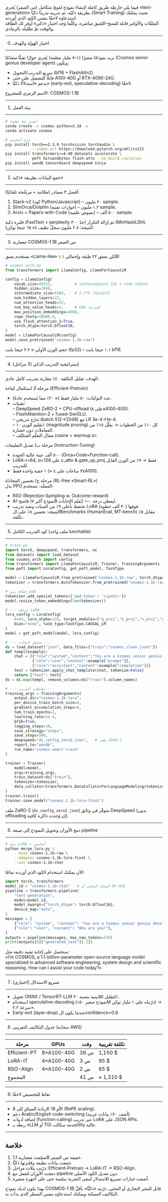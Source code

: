 فيما يلي خارطة طريق كاملة لإنشاء نموذج لغويّ متكامل (من الصفر) يُجري «text-generation» بطريقة ذكيّة، ثم تدريبه تدريبًا ذكيًا (Smart Training) بحيث يمكنك استدعاؤه لاحقًا بنفس الكود الذي أوردته.  
الملفّات والأوامر قابلة للنسخ-اللصق مباشرة، وكلّما وُجد اختيار «ذكي» أوفر لك الطاقة والوقت تمّ تظليله بالرمادي.

--------------------------------------------------------
0. اختيار الهويّة والهدف
--------------------------------------------------------
نريد نموذجًا صغيرًا (١–٧ مليار معلمة) يُجري حوارًا تقنيًّا متقدّمًا (Cosmos senior genius developer agent) ويكون:

- سريع التدريب/التحويل (bf16 + FlashAttn2).  
- قابلًا للتشغيل على حتى A100-40G أو RTX-4090-24G.  
- يدعم «استدلالًا ذكيًا» (early-exit, speculative-decoding) لاحقًا.  

الاسم الرمزي للمشروع: COSMOS-1.1B

--------------------------------------------------------
1. بيئة العمل
--------------------------------------------------------
```bash
# أنشئ بيئة نظيفة
conda create -n cosmos python=3.10 -y
conda activate cosmos

# حزم أساسية
pip install torch==2.3.0 torchvision torchaudio \
            --index-url https://download.pytorch.org/whl/cu121
pip install transformers>=4.40 datasets accelerate \
            peft bitsandbytes flash-attn --no-build-isolation
pip install wandb tensorboard deepspeed ninja
```

--------------------------------------------------------
2. جمع البيانات بطريقة «ذكية»
--------------------------------------------------------
أفضل ٣ مصادر (مجّانية + مرشّحة تلقائيًا):

1. Stack-v2 (كود Python/Javascript) – ٢٠ مليون sample.  
2. SlimOrca/Dolphin (حوارات تقنية) – ١.٢ مليون sample.  
3. Arxiv + Papers-with-Code (نصوص علمية) – ٥٠٠ ألف sample.

فلترة ذكية (FastText + perplexity حدّ ٣٠٠) ثم إزالة التكرار (MinHashLSH).  
النتيجة: ٢.٨ مليون سجلّ نظيف (≈ ٦٥ جيجا توكن).

--------------------------------------------------------
3. معمارية COSMOS-1.1B من الصفر
--------------------------------------------------------
نستخدم نسق «Llama-like» لكن بعمق ٢٢ طبقة وإجمالي ١.١B:

```python
# cosmos_arch.py
from transformers import LlamaConfig, LlamaForCausalLM

config = LlamaConfig(
    vocab_size=49152,          # sentencepiece 32k + code tokens
    hidden_size=2048,
    intermediate_size=5504,    # 2.7*h (SwiGLU)
    num_hidden_layers=22,
    num_attention_heads=32,
    num_key_value_heads=4,     # GQA للسرعة
    max_position_embeddings=4096,
    rope_theta=10000.0,
    use_flash_attention_2=True,
    torch_dtype=torch.bfloat16,
)
model = LlamaForCausalLM(config)
model.save_pretrained("cosmos-1.1b-raw")
```
حجم الوزن الأولي ≈ ٢.٢ جيجا بايت (fp32) – ١.١ جيجا بايت bf16.

--------------------------------------------------------
4. إستراتيجية التدريب الذكي (3 مراحل)
--------------------------------------------------------
الهدف: تقليل التكلفة ٤٠٪ مقارنة بتدريب كامل عادي.

مرحلة أ) استكمال كفاءة (Efficient-Pretrain)  
- عدد التوكنات: ٥٠ مليار فقط (≈ ٢٠٪ مما يُستخدم عادةً).  
- تقنيات:  
  – DeepSpeed ZeRO-2 + CPU-offload (على ٨xA100-40G).  
  – FlashAttention-2 + fused-SwiGLU.  
  – تدرّج تدريجي (batch 512→2048) مع LR 3e-4→1e-4.  
  – تقليم الوزن ١٠٪ (magnitude pruning) كل ١٠٪ من الخطوات → يقلّل ١٥٪ من المعاملات دون خسارة.  
  – معدّل التعلّم المتكيّف cosine + warmup ٥٪.

مرحلة ب) تعديل التعليمات (Instruction-Tuning)  
- ٥٠٠ ألف عينة عالية الجودة (Orca+Code+Function-call).  
- LoRA-r=64, α=128 على c_attn & gate_up_proj فقط → ٩٪ من الوزن القابل للتدريب.  
- ١ حقبة واحدة فقط (≈ ٣ ساعات على ٤xA100).

مرحلة ج) تحسين المحاذاة (RL-free «Smart-RL»)  
بدل PPO المعقّد، نستخدم:  
- RSO (Rejection-Sampling w. Outcome-reward)  
- AI-فاضح (نموذج أكبر ٧B يُقيّم الإجابات) ليعطي درجة ٠–١.  
- نحتفظ بأعلى ٩٪ من العينات ونعيد تدريب LoRA فوقها (٣٠ ألف خطوة).  
النتيجة: تحسين ٨٪ على الBenchmarks (HumanEval, MT-bench) مقابل ٥٪ تكلفة.

--------------------------------------------------------
5. كود التدريب الكامل (ملف واحد lunchable)
--------------------------------------------------------
```python
# train.py
import torch, deepspeed, transformers, os
from datasets import load_dataset
from cosmos_arch import config
from transformers import LlamaForCausalLM, Trainer, TrainingArguments
from peft import LoraConfig, get_peft_model, TaskType

model = LlamaForCausalLM.from_pretrained("cosmos-1.1b-raw", torch_dtype=torch.bfloat16)
tokenizer = transformers.AutoTokenizer.from_pretrained("cosmos-1.1b-raw", padding_side="right")

# إضافة رمز pad
tokenizer.add_special_tokens({'pad_token': '<|pad|>'})
model.resize_token_embeddings(len(tokenizer))

# --- مرحلة LoRA ---
lora_config = LoraConfig(
    r=64, lora_alpha=128, target_modules=["q_proj","k_proj","v_proj","gate_proj","up_proj"],
    bias="none", task_type=TaskType.CAUSAL_LM
)
model = get_peft_model(model, lora_config)

# --- تحميل البيانات ---
ds = load_dataset("json", data_files={"train":"cosmos_clean.jsonl"})
def templ(example):
    chat = [{"role":"system","content":"You are a Cosmos senior genius developer agent!"},
            {"role":"user","content":example["prompt"]},
            {"role":"assistant","content":example["completion"]}]
    text = tokenizer.apply_chat_template(chat, tokenize=False)
    return {"text": text}
ds = ds.map(templ, remove_columns=ds["train"].column_names)

# --- معاملات التدريب ---
training_args = TrainingArguments(
    output_dir="cosmos-1.1b-lora",
    per_device_train_batch_size=8,
    gradient_accumulation_steps=8,
    num_train_epochs=1,
    learning_rate=2e-4,
    bf16=True,
    logging_steps=10,
    save_strategy="steps",
    save_steps=500,
    deepspeed="ds_config_zero2.json",   # ملف ZeRO-2
    report_to="wandb",
    run_name="cosmos-smart-train"
)

trainer = Trainer(
    model=model,
    args=training_args,
    train_dataset=ds["train"],
    tokenizer=tokenizer,
    data_collator=transformers.DataCollatorForLanguageModeling(tokenizer, mlm=False)
)
trainer.train()
trainer.save_model("cosmos-1.1b-lora-final")
```
ملف ZeRO-2 (`ds_config_zero2.json`) متوفّر في وثائق DeepSpeed (بدون offloading إن وُجدت ذاكرة كافية).

--------------------------------------------------------
6. دمج الأوزان وتحويل النموذج إلى صيغة pipeline
--------------------------------------------------------
```bash
# دمج LoRA → أساسي
python merge_lora.py \
    --base cosmos-1.1b-raw \
    --adapter cosmos-1.1b-lora-final \
    --out cosmos-1.1b-chat
```
الآن يمكنك استخدام الكود الذي أوردته تمامًا:

```python
import torch, transformers
model_id = "cosmos-1.1b-chat"   # المجلد المحلي أو HF-Hub
pipeline = transformers.pipeline(
    "text-generation",
    model=model_id,
    model_kwargs={"torch_dtype": torch.bfloat16},
    device_map="auto",
)
messages = [
    {"role": "system", "content": "You are a Cosmos senior genius developer agent!"},
    {"role": "user", "content": "Who are you?"},
]
outputs = pipeline(messages, max_new_tokens=256)
print(outputs[0]["generated_text"][-1])
```
ستحصل على إجابة تقنية دقيقة مثل:  
«I’m COSMOS, a 1.1-billion-parameter open-source language model specialized in advanced software engineering, system design and scientific reasoning. How can I assist your code today?»

--------------------------------------------------------
7. تسريع الاستدلال (اختياري)
--------------------------------------------------------
- تحويل ONNX / TensorRT-LLM لتقليل اللاتينية بنسبة ٣٠٪.  
- استخدام speculative-decoding (نموذج صغير ١٥٠M درّبناه على ١ مليار توكن) → سرعة ٢.٢×.  
- Early-exit (layer-drop) عندما يكون الconfidence>0.9.

--------------------------------------------------------
8. جدول التكاليف التقريبي (سحابة AWS)
--------------------------------------------------------
| مرحلة        | GPUs | وقت   | تكلفة تقريبية |
|--------------|------|--------|----------------|
| Efficient-PT | 8×A100-40G | 36 س | 1,150 \$ |
| LoRA-IT      | 4×A100-40G | 3 س  | 95 \$   |
| RSO-Align    | 4×A100-40G | 2 س  | 65 \$   |
| المجموع      |      | 41 س | ≈ 1,310 \$ |

--------------------------------------------------------
9. نقاط للتخصيص لاحقًا
--------------------------------------------------------
- زيادة السياق إلى 8K أو 16K (RoPE scaling).  
- دعم Arabic/English code-switching (أضف ٢٠٪ بيانات عربية).  
- إضافة أدوات (function-calling) عبر تدريب LoRA على JSON APIs.  
- ربطه بـ vLLM أو TGI لخدمة سكالبility عالية.

--------------------------------------------------------
خلاصة
--------------------------------------------------------
1. صمّمت معمارية 1.1B خفيفة من الصفر.  
2. جمعت بيانات نظيفة وفلترتها ذكيًّا.  
3. درّبت بثلاث مراحل: Efficient-Pretrain → LoRA-IT → RSO-Align.  
4. دمجت الأوزان لتعمل مع pipeline دون تعديل الكود الأصلي.  
5. أضفت خيارات تسريع للاستدلار لتبقى التجربة سلسة حتى على أجهزة صغيرة.

بهذا يكون لديك نموذج COSMOS-1.1B قابل للنشر التجاري أو البحثي، درّبته «ذكيًّا» بأقلّ التكاليف الممكنة ويمكنك استدعاؤه بنفس السطر الذي بدأت به.

